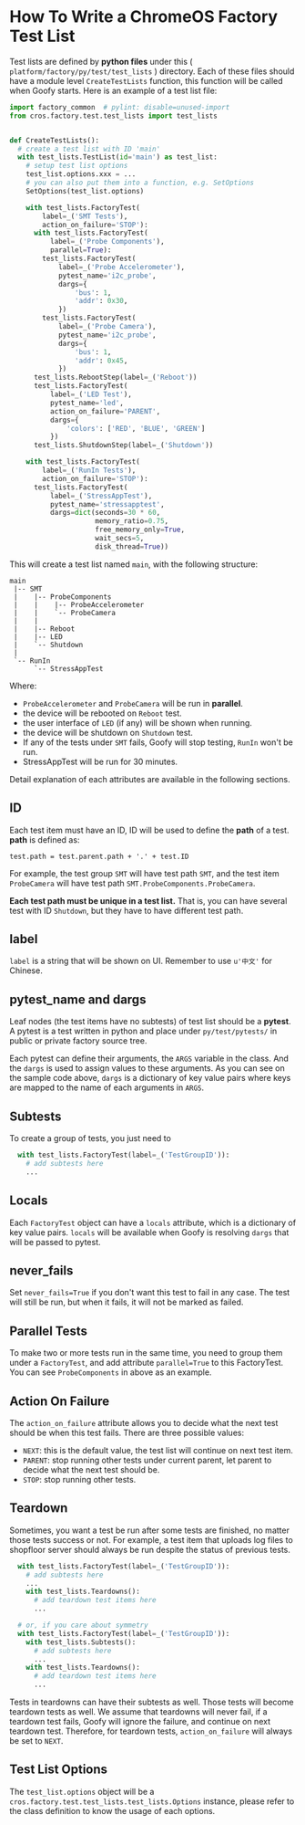 # How To Write a ChromeOS Factory Test List
Test lists are defined by **python files** under this
( `platform/factory/py/test/test_lists` ) directory.  Each of these files
should have a module level `CreateTestLists` function, this function will be
called
when Goofy starts.  Here is an example of a test list file:

```python
import factory_common  # pylint: disable=unused-import
from cros.factory.test.test_lists import test_lists


def CreateTestLists():
  # create a test list with ID 'main'
  with test_lists.TestList(id='main') as test_list:
    # setup test list options
    test_list.options.xxx = ...
    # you can also put them into a function, e.g. SetOptions
    SetOptions(test_list.options)

    with test_lists.FactoryTest(
        label=_('SMT Tests'),
        action_on_failure='STOP'):
      with test_lists.FactoryTest(
          label=_('Probe Components'),
          parallel=True):
        test_lists.FactoryTest(
            label=_('Probe Accelerometer'),
            pytest_name='i2c_probe',
            dargs={
                'bus': 1,
                'addr': 0x30,
            })
        test_lists.FactoryTest(
            label=_('Probe Camera'),
            pytest_name='i2c_probe',
            dargs={
                'bus': 1,
                'addr': 0x45,
            })
      test_lists.RebootStep(label=_('Reboot'))
      test_lists.FactoryTest(
          label=_('LED Test'),
          pytest_name='led',
          action_on_failure='PARENT',
          dargs={
              'colors': ['RED', 'BLUE', 'GREEN']
          })
      test_lists.ShutdownStep(label=_('Shutdown'))

    with test_lists.FactoryTest(
        label=_('RunIn Tests'),
        action_on_failure='STOP'):
      test_lists.FactoryTest(
          label=_('StressAppTest'),
          pytest_name='stressapptest',
          dargs=dict(seconds=30 * 60,
                     memory_ratio=0.75,
                     free_memory_only=True,
                     wait_secs=5,
                     disk_thread=True))
```

This will create a test list named `main`, with the following structure:

```text
main
 |-- SMT
 |    |-- ProbeComponents
 |    |    |-- ProbeAccelerometer
 |    |    `-- ProbeCamera
 |    |
 |    |-- Reboot
 |    |-- LED
 |    `-- Shutdown
 |
 `-- RunIn
      `-- StressAppTest
```

Where:
* `ProbeAccelerometer` and `ProbeCamera` will be run in **parallel**.
* the device will be rebooted on `Reboot` test.
* the user interface of `LED` (if any) will be shown when running.
* the device will be shutdown on `Shutdown` test.
* If any of the tests under `SMT` fails, Goofy will stop testing, `RunIn` won't
    be run.
* StressAppTest will be run for 30 minutes.

Detail explanation of each attributes are available in the following sections.

## ID
Each test item must have an ID, ID will be used to define the **path** of a
test.  **path** is defined as:

`test.path = test.parent.path + '.' + test.ID`

For example, the test group `SMT` will have test path `SMT`, and the test item
`ProbeCamera` will have test path `SMT.ProbeComponents.ProbeCamera`.

**Each test path must be unique in a test list.**  That is, you can have several
test with ID `Shutdown`, but they have to have different test path.

## label
`label` is a string that will be shown on UI. Remember to use `u'中文'` for
Chinese.

## pytest_name and dargs
Leaf nodes (the test items have no subtests) of test list should be a
**pytest**.  A pytest is a test written in python and place under
`py/test/pytests/` in public or private factory source tree.

Each pytest can define their arguments, the `ARGS` variable in the class.  And
the `dargs` is used to assign values to these arguments.  As you can see on the
sample code above, `dargs` is a dictionary of key value pairs where keys are
mapped to the name of each arguments in `ARGS`.

## Subtests
To create a group of tests, you just need to

```python
  with test_lists.FactoryTest(label=_('TestGroupID')):
    # add subtests here
    ...
```

## Locals
Each `FactoryTest` object can have a `locals` attribute, which is a dictionary
of key value pairs.  `locals` will be available when Goofy is resolving `dargs`
that will be passed to pytest.

## never_fails
Set `never_fails=True` if you don't want this test to fail in any case.
The test will still be run, but when it fails, it will not be marked as failed.

## Parallel Tests
To make two or more tests run in the same time, you need to group them under a
`FactoryTest`, and add attribute `parallel=True` to this FactoryTest.
You can see `ProbeComponents` in above as an example.

## Action On Failure
The `action_on_failure` attribute allows you to decide what the next test should
be when this test fails.  There are three possible values:
* `NEXT`: this is the default value, the test list will continue on next test
    item.
* `PARENT`: stop running other tests under current parent, let parent to decide
    what the next test should be.
* `STOP`: stop running other tests.

## Teardown
Sometimes, you want a test be run after some tests are finished, no matter
those tests success or not.  For example, a test item that uploads log files to
shopfloor server should always be run despite the status of previous tests.

```python
  with test_lists.FactoryTest(label=_('TestGroupID')):
    # add subtests here
    ...
    with test_lists.Teardowns():
      # add teardown test items here
      ...

  # or, if you care about symmetry
  with test_lists.FactoryTest(label=_('TestGroupID')):
    with test_lists.Subtests():
      # add subtests here
      ...
    with test_lists.Teardowns():
      # add teardown test items here
      ...
```

Tests in teardowns can have their subtests as well.  Those tests will become
teardown tests as well.  We assume that teardowns will never fail, if a teardown
test fails, Goofy will ignore the failure, and continue on next teardown test.
Therefore, for teardown tests, `action_on_failure` will always be set to `NEXT`.

## Test List Options
The `test_list.options` object will be a
`cros.factory.test.test_lists.test_lists.Options` instance, please refer to the
class definition to know the usage of each options.

